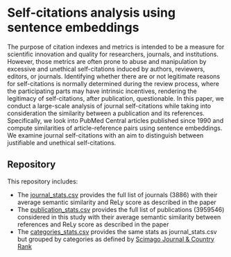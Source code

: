 # Self-citations analysis using sentence embeddings # 

The purpose of citation indexes and metrics is intended to be a measure for scientific innovation and quality for researchers, journals, and institutions. However, those metrics are often prone to abuse and manipulation by excessive and unethical self-citations induced by authors, reviewers, editors, or journals. Identifying whether there are or not legitimate reasons for self-citations is normally determined during the review process, where the participating parts may have intrinsic incentives, rendering the legitimacy of self-citations, after publication, questionable. In this paper, we conduct a large-scale analysis of journal self-citations while taking into consideration the similarity between a publication and its references. Specifically, we look into PubMed Central articles published since 1990 and compute similarities of article-reference pairs using sentence embeddings.  We examine journal self-citations with an aim to distinguish between justifiable and unethical self-citations.

## Repository ##

This repository includes:

- The [journal_stats.csv](Journal%20Stats/journal_stats.csv) provides the full list of journals (3886) with their average semantic similarity and ReLy score as described in the paper
- The [publication_stats.csv](Publication%20Stats/publication_stats.csv) provides the full list of publications (3959546) considered in this study with their average semantic similarity between references and ReLy score as described in the paper
- The [categories_stats.csv](Journal%20Stats/categories_stats.csv) provides the same stats as journal_stats.csv but grouped by categories as defined by [Scimago Journal & Country Rank](https://www.scimagojr.com/)
